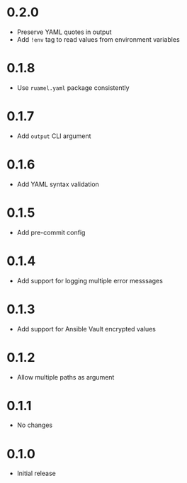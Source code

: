 # 0.2.0

- Preserve YAML quotes in output
- Add `!env` tag to read values from environment variables

# 0.1.8

- Use `ruamel.yaml` package consistently

# 0.1.7

- Add `output` CLI argument

# 0.1.6

- Add YAML syntax validation

# 0.1.5

- Add pre-commit config

# 0.1.4

- Add support for logging multiple error messsages

# 0.1.3

- Add support for Ansible Vault encrypted values

# 0.1.2

- Allow multiple paths as argument

# 0.1.1

- No changes

# 0.1.0

- Initial release
